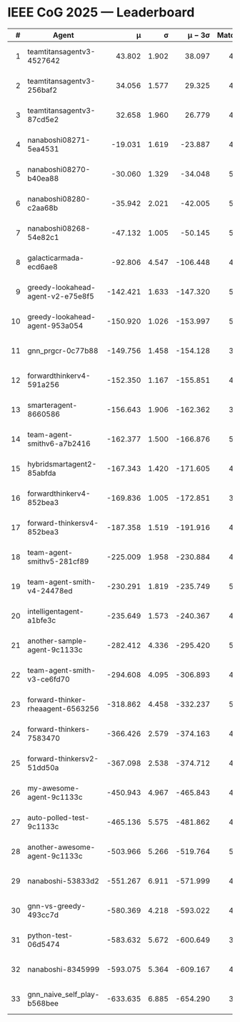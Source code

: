 # IEEE CoG 2025 — Leaderboard

| # | Agent | μ | σ | μ − 3σ | Matches | Updated |
|---:|---|---:|---:|---:|---:|---|
| 1 | teamtitansagentv3-4527642 | 43.802 | 1.902 | 38.097 | 4436 | 2025-09-02 05:12 |
| 2 | teamtitansagentv3-256baf2 | 34.056 | 1.577 | 29.325 | 4774 | 2025-09-02 05:12 |
| 3 | teamtitansagentv3-87cd5e2 | 32.658 | 1.960 | 26.779 | 4878 | 2025-09-02 05:12 |
| 4 | nanaboshi08271-5ea4531 | -19.031 | 1.619 | -23.887 | 4960 | 2025-09-02 05:12 |
| 5 | nanaboshi08270-b40ea88 | -30.060 | 1.329 | -34.048 | 5020 | 2025-09-02 05:12 |
| 6 | nanaboshi08280-c2aa68b | -35.942 | 2.021 | -42.005 | 5220 | 2025-09-02 05:12 |
| 7 | nanaboshi08268-54e82c1 | -47.132 | 1.005 | -50.145 | 5240 | 2025-09-02 05:12 |
| 8 | galacticarmada-ecd6ae8 | -92.806 | 4.547 | -106.448 | 4600 | 2025-09-02 05:12 |
| 9 | greedy-lookahead-agent-v2-e75e8f5 | -142.421 | 1.633 | -147.320 | 5076 | 2025-09-02 05:12 |
| 10 | greedy-lookahead-agent-953a054 | -150.920 | 1.026 | -153.997 | 5096 | 2025-09-02 05:12 |
| 11 | gnn_prgcr-0c77b88 | -149.756 | 1.458 | -154.128 | 3920 | 2025-09-02 05:12 |
| 12 | forwardthinkerv4-591a256 | -152.350 | 1.167 | -155.851 | 4053 | 2025-09-02 05:12 |
| 13 | smarteragent-8660586 | -156.643 | 1.906 | -162.362 | 3952 | 2025-09-02 05:12 |
| 14 | team-agent-smithv6-a7b2416 | -162.377 | 1.500 | -166.876 | 5200 | 2025-09-02 05:12 |
| 15 | hybridsmartagent2-85abfda | -167.343 | 1.420 | -171.605 | 4160 | 2025-09-02 05:12 |
| 16 | forwardthinkerv4-852bea3 | -169.836 | 1.005 | -172.851 | 3907 | 2025-09-02 05:12 |
| 17 | forward-thinkersv4-852bea3 | -187.358 | 1.519 | -191.916 | 4227 | 2025-09-02 05:12 |
| 18 | team-agent-smithv5-281cf89 | -225.009 | 1.958 | -230.884 | 4920 | 2025-09-02 05:12 |
| 19 | team-agent-smith-v4-24478ed | -230.291 | 1.819 | -235.749 | 5340 | 2025-09-02 05:12 |
| 20 | intelligentagent-a1bfe3c | -235.649 | 1.573 | -240.367 | 4409 | 2025-09-02 05:12 |
| 21 | another-sample-agent-9c1133c | -282.412 | 4.336 | -295.420 | 5100 | 2025-09-02 05:12 |
| 22 | team-agent-smith-v3-ce6fd70 | -294.608 | 4.095 | -306.893 | 4900 | 2025-09-02 05:12 |
| 23 | forward-thinker-rheaagent-6563256 | -318.862 | 4.458 | -332.237 | 5048 | 2025-09-02 05:12 |
| 24 | forward-thinkers-7583470 | -366.426 | 2.579 | -374.163 | 4959 | 2025-09-02 05:12 |
| 25 | forward-thinkersv2-51dd50a | -367.098 | 2.538 | -374.712 | 4687 | 2025-09-02 05:12 |
| 26 | my-awesome-agent-9c1133c | -450.943 | 4.967 | -465.843 | 4800 | 2025-09-02 05:12 |
| 27 | auto-polled-test-9c1133c | -465.136 | 5.575 | -481.862 | 4800 | 2025-09-02 05:12 |
| 28 | another-awesome-agent-9c1133c | -503.966 | 5.266 | -519.764 | 5040 | 2025-09-02 05:12 |
| 29 | nanaboshi-53833d2 | -551.267 | 6.911 | -571.999 | 4260 | 2025-09-02 05:12 |
| 30 | gnn-vs-greedy-493cc7d | -580.369 | 4.218 | -593.022 | 4260 | 2025-09-02 05:12 |
| 31 | python-test-06d5474 | -583.632 | 5.672 | -600.649 | 3780 | 2025-09-02 05:12 |
| 32 | nanaboshi-8345999 | -593.075 | 5.364 | -609.167 | 4440 | 2025-09-02 05:12 |
| 33 | gnn_naive_self_play-b568bee | -633.635 | 6.885 | -654.290 | 3440 | 2025-09-02 05:12 |
